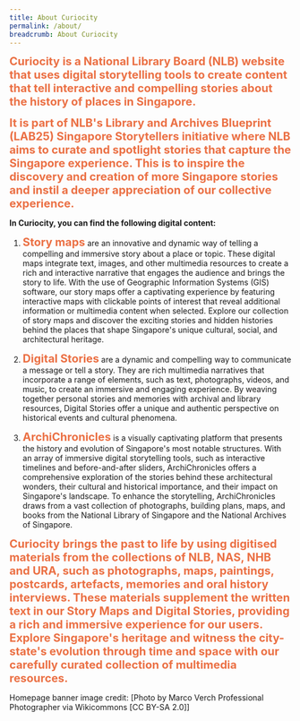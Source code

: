 ```yaml
---
title: About Curiocity
permalink: /about/
breadcrumb: About Curiocity
---
```

<span style="font-weight: 700; font-size: 20px; font-style: normal; color:#eb7044">Curiocity is a National Library Board (NLB) website that uses digital storytelling tools to create content that tell interactive and compelling stories about the history of places in Singapore.</span>

 <span style="font-weight: 700; font-size: 20px; font-style: normal; color:#eb7044">It is part of NLB's Library and Archives Blueprint (LAB25) Singapore Storytellers initiative where NLB aims to curate and spotlight stories that capture the Singapore experience. This is to inspire the discovery and creation of more Singapore stories and instil a deeper appreciation of our collective experience.</span>

**In Curiocity, you can find the following digital content:**

1. <span style="font-weight: 700; font-size: 20px; font-style: normal; color:#eb7044">Story maps</span> are an innovative and dynamic way of telling a compelling and immersive story about a place or topic. These digital maps integrate text, images, and other multimedia resources to create a rich and interactive narrative that engages the audience and brings the story to life. With the use of Geographic Information Systems (GIS) software, our story maps offer a captivating experience by featuring interactive maps with clickable points of interest that reveal additional information or multimedia content when selected. Explore our collection of story maps and discover the exciting stories and hidden histories behind the places that shape Singapore's unique cultural, social, and architectural heritage.

2. <span style="font-weight: 700; font-size: 20px; font-style: normal; color:#eb7044">Digital Stories</span> are a dynamic and compelling way to communicate a message or tell a story. They are rich multimedia narratives that incorporate a range of elements, such as text, photographs, videos, and music, to create an immersive and engaging experience. By weaving together personal stories and memories with archival and library resources, Digital Stories offer a unique and authentic perspective on historical events and cultural phenomena.

3. <span style="font-weight: 700; font-size: 20px; font-style: normal; color:#eb7044">ArchiChronicles</span> is a visually captivating platform that presents the history and evolution of Singapore's most notable structures. With an array of immersive digital storytelling tools, such as interactive timelines and before-and-after sliders, ArchiChronicles offers a comprehensive exploration of the stories behind these architectural wonders, their cultural and historical importance, and their impact on Singapore's landscape. To enhance the storytelling, ArchiChronicles draws from a vast collection of photographs, building plans, maps, and books from the National Library of Singapore and the National Archives of Singapore.

<span style="font-weight: 700; font-size: 20px; font-style: normal; color:#eb7044">Curiocity brings the past to life by using digitised materials from the collections of NLB, NAS, NHB and URA, such as photographs, maps, paintings, postcards, artefacts, memories and oral history interviews. These materials supplement the written text in our Story Maps and Digital Stories, providing a rich and immersive experience for our users. Explore Singapore's heritage and witness the city-state's evolution through time and space with our carefully curated collection of multimedia resources.</span>

Homepage banner image credit: [Photo by Marco Verch Professional Photographer via Wikicommons [CC BY-SA 2.0]]